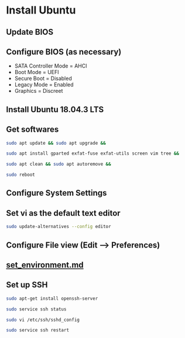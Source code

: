 # Install Ubuntu

## Update BIOS

## Configure BIOS (as necessary)

-   SATA Controller Mode = AHCI
-   Boot Mode = UEFI
-   Secure Boot = Disabled
-   Legacy Mode = Enabled
-   Graphics = Discreet

## Install Ubuntu 18.04.3 LTS

## Get softwares

```sh
sudo apt update && sudo apt upgrade &&

sudo apt install gparted exfat-fuse exfat-utils screen vim tree &&

sudo apt clean && sudo apt autoremove &&

sudo reboot
```

## Configure System Settings

## Set vi as the default text editor

```sh
sudo update-alternatives --config editor
```

## Configure File view (Edit --> Preferences)

## [set_environment.md](set_environment.md)

## Set up SSH

```sh
sudo apt-get install openssh-server

sudo service ssh status

sudo vi /etc/ssh/sshd_config

sudo service ssh restart
```
